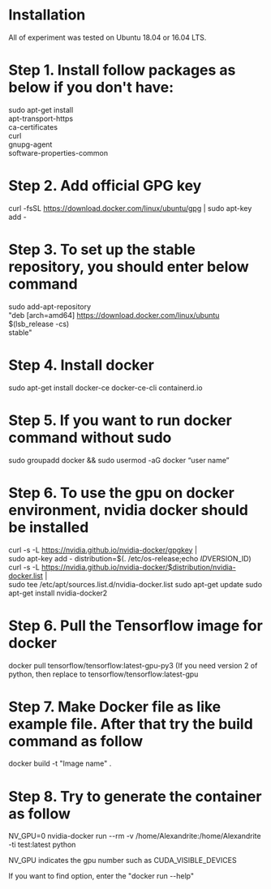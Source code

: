 # Installation
All of experiment was tested on Ubuntu 18.04 or 16.04 LTS.

# Step 1. Install follow packages as below if you don't have:

sudo apt-get install \
    apt-transport-https \
    ca-certificates \
    curl \
    gnupg-agent \
    software-properties-common

# Step 2. Add official GPG key
curl -fsSL https://download.docker.com/linux/ubuntu/gpg | sudo apt-key add -

# Step 3. To set up the stable repository, you should enter below command
sudo add-apt-repository \
   "deb [arch=amd64] https://download.docker.com/linux/ubuntu \
   $(lsb_release -cs) \
   stable"

# Step 4. Install docker
sudo apt-get install docker-ce docker-ce-cli containerd.io

# Step 5. If you want to run docker command without sudo
sudo groupadd docker && sudo usermod -aG docker “user name”

# Step 6. To use the gpu on docker environment, nvidia docker should be installed
curl -s -L https://nvidia.github.io/nvidia-docker/gpgkey | \
 sudo apt-key add -
distribution=$(. /etc/os-release;echo $ID$VERSION_ID)
curl -s -L https://nvidia.github.io/nvidia-docker/$distribution/nvidia-docker.list | \
 sudo tee /etc/apt/sources.list.d/nvidia-docker.list
sudo apt-get update
sudo apt-get install nvidia-docker2

# Step 6. Pull the Tensorflow image for docker
docker pull tensorflow/tensorflow:latest-gpu-py3 (If you need version 2 of python, then replace to tensorflow/tensorflow:latest-gpu

# Step 7. Make Docker file as like example file. After that try the build command as follow
docker build -t "Image name" .

# Step 8. Try to generate the container as follow
NV_GPU=0 nvidia-docker run --rm -v /home/Alexandrite:/home/Alexandrite -ti test:latest python

NV_GPU indicates the gpu number such as CUDA_VISIBLE_DEVICES 

If you want to find option, enter the "docker run --help"

